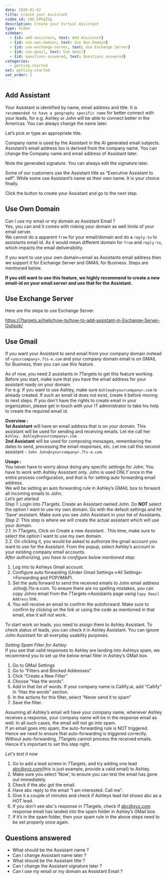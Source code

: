 ```yaml
---
date: 2020-01-02
title: Create your Assistant
video_id: cHU_bPKqZSg
description: Create your Virtual Assistant 
type: Video
sidebar:
  - {id: add-assistant, text: Add Assistant}
  - {id: use-own-domain, text: Use Own Domain}
  - {id: use-exchange-server, text: Use Exchange Server}
  - {id: use-gmail, text: Use Gmail}
  - {id: questions-answered, text: Questions answered}
categories:
  - getting-started
set: getting-started
set_order: 2
---
```


## Add Assistant

Your Assistant is identified by name, email address and title. It is `recommended to have a geography specific name` for better connect with your leads, for e.g. Ashley or John will be able to connect better in the Americas. You can always change the name later.

Let’s pick or type an appropriate title. 

Company name is used by the Assistant in the AI generated email subjects. Assistant’s email address too is derived from the company name. You can change the Company name and email address of Assistant later.

Note the generated signature. You can always edit the signature later.

Some of our customers use the Assistant title as “Executive Assistant to self”. While some use Assistant’s name as their own name. It is your choice finally. 

Click the button to create your Assistant and go to the next step.

## Use Own Domain
Can I use my email or my domain as Assistant Email ?  
Yes, you can and it comes with risking your domain as well limits of your email server.  
We cannot do a apparent `from` for your email/domain and do a `reply-to` to assistants email id. As it would mean different domain for `from` and `reply-to`, which impacts the email deliverability. 

If you want to use your own domain+email as Assistants email address then we support it for Exchange Server and GMAIL for Business. Steps are mentioned below. 

**If you still want to use this feature, we highly recommend to create a new email-id on your email server and use that for the Assistant.**  

## Use Exchange Server
Here are the steps to use Exchange Server. 

https://7targets.ai/help/how-to/how-to-add-assistant-in-Exchange-Server-Outlook/


## Use Gmail
If you want your Assistant to send email from your company domain instead of `<yourcompany>.7ts-e.com` and your company domain email is on GMAIL for Business, then you can use this feature.  

As of now, you need 2 assistants in 7Targets to get this feature working.  
Before you start, make sure that you have the email address for your assistant ready on your domain.  
For e.g. If you want to use Ashley, make sure `Ashley@<yourcompany>.com` is already created. If such an email id does not exist, create it before moving to next steps. If you don't have the rights to create email in your organization, please get in touch with your IT administrator to take his help to create the required email id.  

**Overview :**  
**1st Assistant** will have an email address that is on your domain. This assistant will be used for sending and receiving emails. Let me call her `Ashley. Ashley@<yourcompany>.com`   
**2nd Assistant** will be used for composing messages, remembering the dates to send, processing the email responses, etc. Let me call this second assistant - `John John@<yourcompany>.7ts-e.com`.  

**Usage :**  
You never have to worry about doing any specific settings for John. You have to work with Ashley Assistant only. John is used *ONLY* once in the entire process configuration, and that is for setting auto forwarding email address.  
We will be setting an auto forwarding rule in Ashley’s GMAIL box to forward all incoming emails to John.  
*Let’s get started*  
*Step 1*: Login into 7Targets. Create an Assistant named John. Do **NOT** select the option I want to use my own domain. Go with the default settings and hit ‘Save’ assistant. Make sure you see John Assistant in your list of Assistants.  
*Step 2*: This step is where we will create the actual assistant which will use your domain.  
2.1. In 7Targets, Click on Create a new Assistant . This time, make sure to select the option I want to use my own domain.  
2.2. On clicking it, you would be asked to authorize the gmail account you want to use for the Assistant. From the popup, select Ashley’s account in your existing company email accounts.  
*After authorizing, you have to configure below mentioned step:*  
1. Log into to Ashleys Gmail account. 
1. Configure auto forwarding (Under Gmail Settings->All Settings->Forwarding and POP/IMAP). 
1. Set the auto forward to send the received emails to John email address John@<yourcompany>.7ts-e.com. To ensure there are no spelling mistakes, you can copy Johns email from the 7Targets->Assistants page using `Copy Email Address` link. 
1. You will receive an email to confirm the autoforward. Make sure to confirm by clicking on the link or using the code as mentioned in that email, else it will not work. 

To start work on leads, you need to assign them to Ashley Assistant. To check status of leads, you can check it in Ashley Assistant. You can ignore John Assistant for all everyday usability purposes. 

*Setting Spam Filter for Ashley*  
If you see that valid responses to Ashley are landing into Ashleys spam, we recommend you to set up the below email filter in Ashley’s GMail box. 
1. Go to GMail Settings
1. Go to “Filters and Blocked Addresses”
1. Click “Create a New Filter”
1. Choose “Has the words”.
1. Add <your company name> in that list of words. If your company name is Callify.ai, add “Callify” in “Has the words” section.
1. In the actions for this filter, select “Never send it to spam” 
1. Save the filter. 

Assuming all Ashley’s email will have your company name, whenever Ashley receives a response, your company name will be in the response email as well. In all such cases, the email will not go into spam.  
If an email goes into spam, the auto-forwarding rule is NOT triggered. Hence we need to ensure that auto-forwarding is triggered correctly. Without auto-forwarding, 7Targets cannot process the received emails. Hence it's important to set this step right. 

*Let's test it now*
1. Go to add a lead screen in 7Targets, and try adding one lead abc@xyz.com(this is just example, provide a valid email) to Ashley. 
1. Make sure you select ‘Now’, to ensure you can test the email has gone out immediately. 
1. Check if the abc got the email. 
1. Have abc reply to the email “I am interested. Call me”. 
1. Give it a couple of minutes and check if Ashleys lead list shows abc as a HOT lead. 
1. If you don’t see abc's response in 7Targets, check if abc@xyz.com response email has landed into the spam folder in Ashley’s GMail box. 
1. If it’s in the spam folder, then your spam rule in the above steps need to be set properly once again. 

## Questions answered
- What should be the Assistant name ? 
- Can I change Assistant name later ?
- What should be the Assistant title ? 
- Can I change the Assistant signature later ? 
- Can I use my email or my domain as Assistant Email ?

